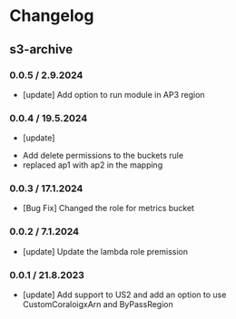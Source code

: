 # Changelog

## s3-archive

### 0.0.5 / 2.9.2024
* [update] Add option to run module in AP3 region

### 0.0.4 / 19.5.2024
* [update] 
 - Add delete permissions to the buckets rule
 - replaced ap1 with ap2 in the mapping

### 0.0.3 / 17.1.2024
* [Bug Fix] Changed the role for metrics bucket

### 0.0.2 / 7.1.2024
* [update] Update the lambda role premission

### 0.0.1 / 21.8.2023
* [update] Add support to US2 and add an option to use CustomCoraloigxArn and ByPassRegion
<!-- To add a new entry write: -->
<!-- ### version / full date -->
<!-- * [Update/Bug fix] message that describes the changes that you apply -->
